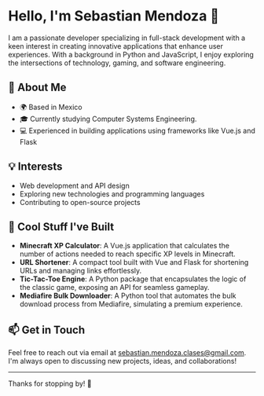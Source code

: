 # Hello, I'm Sebastian Mendoza 👋

I am a passionate developer specializing in full-stack development with a keen interest in creating innovative applications that enhance user experiences. With a background in Python and JavaScript, I enjoy exploring the intersections of technology, gaming, and software engineering.

## 🚀 About Me

- 🌍 Based in Mexico
- 🎓 Currently studying Computer Systems Engineering.
- 💻 Experienced in building applications using frameworks like Vue.js and Flask

## 💡 Interests

- Web development and API design
- Exploring new technologies and programming languages
- Contributing to open-source projects

## 🌟 Cool Stuff I've Built

- **Minecraft XP Calculator**: A Vue.js application that calculates the number of actions needed to reach specific XP levels in Minecraft.
- **URL Shortener**: A compact tool built with Vue and Flask for shortening URLs and managing links effortlessly.
- **Tic-Tac-Toe Engine**: A Python package that encapsulates the logic of the classic game, exposing an API for seamless gameplay.
- **Mediafire Bulk Downloader**: A Python tool that automates the bulk download process from Mediafire, simulating a premium experience.

## 📫 Get in Touch

Feel free to reach out via email at sebastian.mendoza.clases@gmail.com. I'm always open to discussing new projects, ideas, and collaborations!

---

Thanks for stopping by! 🌟
